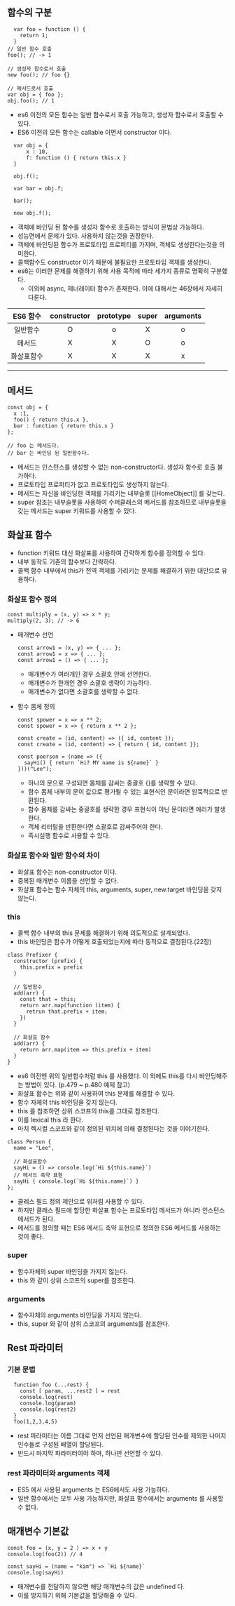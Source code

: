 ## 함수의 구분

```
  var foo = function () {
    return 1;
  }
// 일반 함수 호출
foo(); // -> 1

// 생성자 함수로서 호출
new foo(); // foo {}

// 메서드로서 호출
var obj = { foo };
obj.foo(); // 1
```

- es6 이전의 모든 함수는 일반 함수로서 호출 가능하고, 생성자 함수로서 호출할 수 있다.
- ES6 이전의 모든 함수는 callable 이면서 constructor 이다.

```
  var obj = {
      x : 10,
      f: function () { return this.x }
  }

  obj.f();

  var bar = obj.f;

  bar();

  new obj.f();
```

- 객체에 바인딩 된 함수를 생성자 함수로 호출하는 방식이 문법상 가능하다.
- 성능면에서 문제가 있다. 사용하지 않는것을 권장한다.
- 객체에 바인딩된 함수가 프로토타입 프로퍼티를 가지며, 객체도 생성한다는것을 의미한다.
- 콜백함수도 constructor 이기 때문에 불필요한 프로토타입 객체를 생성한다.
- es6는 이러한 문제를 해결하기 위해 사용 목적에 따라 세가지 종류로 명확히 구분했다.
  - 이외에 async, 제너레이터 함수가 존재한다. 이에 대해서는 46장에서 자세히 다룬다.

|  ES6 함수  | constructor | prototype | super | arguments |
| :--------: | :---------: | :-------: | :---: | :-------: |
|  일반함수  |      O      |     o     |   X   |     o     |
|   메서드   |      X      |     X     |   O   |     o     |
| 화살표함수 |      X      |     X     |   X   |     x     |

---

## 메서드

```
const obj = {
  x :1,
  foo() { return this.x },
  bar : function { return this.x }
};

// foo 는 메서드다.
// bar 는 바인딩 된 일반함수다.
```

- 메서드는 인스턴스를 생성할 수 없는 non-constructor다. 생성자 함수로 호출 불가하다.
- 프로토타입 프로퍼티가 없고 프로토타입도 생성하지 않는다.
- 메서드는 자신을 바인딩한 객체를 가리키는 내부슬롯 [[HomeObject]] 를 갖는다.
- super 참조는 내부슬롯을 사용하여 수퍼클래스의 메서드를 참조하므로 내부슬롯을 갖는 메서드는 super 키워드를 사용할 수 있다.

## 화살표 함수

- function 키워드 대신 화살표를 사용하여 간략하게 함수를 정의할 수 있다.
- 내부 동작도 기존의 함수보다 간략하다.
- 콜백 함수 내부에서 this가 전역 객체를 가리키는 문제를 해결하기 위한 대안으로 유용하다.

### 화살표 함수 정의

```
const multiply = (x, y) => x * y;
multiply(2, 3); // -> 6
```

- 매개변수 선언

  ```
  const arrow1 = (x, y) => { ... };
  const arrow1 = x => { ... };
  const arrow1 = () => { ... };
  ```

  - 매개변수가 여러개인 경우 소괄호 안에 선언한다.
  - 매개변수가 한개인 경우 소괄호 생략이 가능하다.
  - 매개변수가 없다면 소괄호를 생략할 수 없다.

- 함수 몸체 정의

  ```
  const spower = x => x ** 2;
  const spower = x => { return x ** 2 };

  const create = (id, content) => ({ id, content });
  const create = (id, content) => { return { id, content }};

  const poerson = (name => ({
    sayHi() { return `Hi? MY name is ${name}` }
  }))("Lee");
  ```

  - 하나의 문으로 구성되면 몸체를 감싸는 중괄호 {}를 생략할 수 있다.
  - 함수 몸체 내부의 문이 값으로 평가될 수 있는 표현식인 문이라면 암묵적으로 반환된다.
  - 함수 몸체를 감싸는 중괄호를 생략한 경우 표현식이 아닌 문이라면 에러가 발생한다.
  - 객체 리터럴을 반환한다면 소괄호로 감싸주어야 한다.
  - 즉시실행 함수로 사용할 수 있다.

### 화살표 함수와 일반 함수의 차이

- 화살표 함수는 non-constructor 이다.
- 중복된 매개변수 이름을 선언할 수 없다.
- 화살표 함수는 함수 자체의 this, arguments, super, new.target 바인딩을 갖지 않는다.

### this

- 콜백 함수 내부의 this 문제를 해결하기 위해 의도적으로 설계되었다.
- this 바인딩은 함수가 어떻게 호출되었는지에 따라 동적으로 결정된다.(22장)

```
class Prefixer {
  constructor (prefix) {
    this.prefix = prefix
  }

  // 일반함수
  add(arr) {
    const that = this;
    return arr.map(function (item) {
      retrun that.prefix + item;
    })
  }

  // 화살표 함수
  add(arr) {
    return arr.map(item => this.prefix + item)
  }
}

```

- es6 이전엔 위의 일반함수처럼 this 를 사용했다. 이 외에도 this를 다시 바인딩해주는 방법이 있다. (p.479 ~ p.480 예제 참고)
- 화살표 홤수는 위와 같이 사용하여 this 문제를 해결할 수 있다.
- 함수 자체의 this 바인딩을 갖지 않는다.
- this 를 참조하면 상위 스코프의 this를 그대로 참조한다.
- 이를 lexical this 라 한다.
- 마치 렉시컬 스코프와 같이 정의된 위치에 의해 결정된다는 것을 이야기한다.

```
class Person {
  name = "Lee",

  // 화살표함수
  sayHi = () => console.log(`Hi ${this.name}`)
  // 메서드 축약 표현
  sayHi { console.log(`Hi ${this.name}`) }
};
```

- 클레스 필드 정의 제안으로 위처럼 사용할 수 있다.
- 하지만 클래스 필드에 할당한 화살표 함수는 프로토타입 메서드가 아니라 인스턴스 메서드가 된다.
- 메서드를 정의할 때는 ES6 메서드 축약 표현으로 정의한 ES6 메서드를 사용하는 것이 좋다.

### super

- 함수자체의 super 바인딩을 가지지 않는다.
- this 와 같이 상위 스코프의 super를 참조한다.

### arguments

- 함수자체의 arguments 바인딩을 가지지 않는다.
- this, super 와 같이 상위 스코프의 arguments를 참조한다.

## Rest 파라미터

### 기본 문법

```
  function foo (...rest) {
    const [ param, ...rest2 ] = rest
    console.log(rest)
    console.log(param)
    console.log(rest2)
  }
  foo(1,2,3,4,5)
```

- rest 파라미터는 이름 그대로 먼저 선언된 매개변수에 할당된 인수를 제외한 나머지 인수들로 구성된 배열이 할당된다.
- 반드시 마지막 파라미터여야 하며, 하나만 선언할 수 있다.

### rest 파라미터와 arguments 객체

- ES5 에서 사용된 arguments 는 ES6에서도 사용 가능하다.
- 일반 함수에서는 모두 사용 가능하지만, 화살표 함수에서는 arguments 를 사용할 수 없다.

## 매개변수 기본값

```
const foo = (x, y = 2 ) => x + y
console.log(foo(2)) // 4

const sayHi = (name = "kim") => `Hi ${name}`
console.log(sayHi)
```

- 매개변수를 전달하지 않으면 해당 매개변수의 값은 undefined 다.
- 이를 방지하기 위해 기본값을 할당해줄 수 있다.
